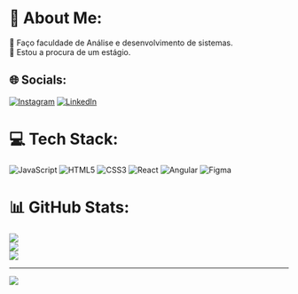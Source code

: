 # 💫 About Me:
🔭 Faço faculdade de Análise e desenvolvimento de sistemas.<br>👯 Estou a procura de um estágio.<br>


## 🌐 Socials:
[![Instagram](https://img.shields.io/badge/Instagram-%23E4405F.svg?logo=Instagram&logoColor=white)](https://instagram.com/instagram.com/rodrigohkq/) [![LinkedIn](https://img.shields.io/badge/LinkedIn-%230077B5.svg?logo=linkedin&logoColor=white)](https://linkedin.com/in/www.linkedin.com/in/rodrigohkq) 

# 💻 Tech Stack:
![JavaScript](https://img.shields.io/badge/javascript-%23323330.svg?style=for-the-badge&logo=javascript&logoColor=%23F7DF1E) ![HTML5](https://img.shields.io/badge/html5-%23E34F26.svg?style=for-the-badge&logo=html5&logoColor=white) ![CSS3](https://img.shields.io/badge/css3-%231572B6.svg?style=for-the-badge&logo=css3&logoColor=white) ![React](https://img.shields.io/badge/react-%2320232a.svg?style=for-the-badge&logo=react&logoColor=%2361DAFB) ![Angular](https://img.shields.io/badge/angular-%23DD0031.svg?style=for-the-badge&logo=angular&logoColor=white) ![Figma](https://img.shields.io/badge/figma-%23F24E1E.svg?style=for-the-badge&logo=figma&logoColor=white)
# 📊 GitHub Stats:
![](https://github-readme-stats.vercel.app/api?username=Rodrigohkq&theme=dracula&hide_border=false&include_all_commits=true&count_private=false)<br/>
![](https://github-readme-streak-stats.herokuapp.com/?user=Rodrigohkq&theme=dracula&hide_border=false)<br/>
![](https://github-readme-stats.vercel.app/api/top-langs/?username=Rodrigohkq&theme=dracula&hide_border=false&include_all_commits=true&count_private=false&layout=compact)

---
[![](https://visitcount.itsvg.in/api?id=Rodrigohkq&icon=0&color=0)](https://visitcount.itsvg.in)

<!-- Proudly created with GPRM ( https://gprm.itsvg.in ) -->